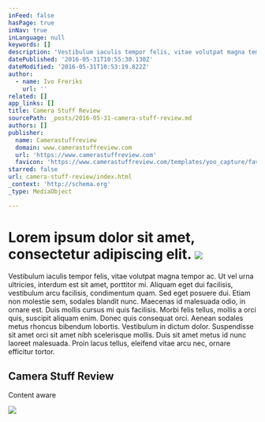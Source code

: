 ```yaml
---
inFeed: false
hasPage: true
inNav: true
inLanguage: null
keywords: []
description: 'Vestibulum iaculis tempor felis, vitae volutpat magna tempor ac. Ut vel urna ultricies, interdum est sit amet, porttitor mi. Aliquam eget dui facilisis, vestibulum arcu facilisis, condimentum quam. Sed eget posuere dui. Etiam non molestie sem, sodales blandit nunc. Maecenas id malesuada odio, in ornare est. Duis mollis cursus mi quis facilisis. Morbi felis tellus, mollis a orci quis, suscipit aliquam enim. Donec quis consequat orci. Aenean sodales metus rhoncus bibendum lobortis. Vestibulum in dictum dolor. Suspendisse sit amet orci sit amet nibh scelerisque mollis. Duis sit amet metus id nunc laoreet malesuada. Proin lacus tellus, eleifend vitae arcu nec, ornare efficitur tortor.'
datePublished: '2016-05-31T10:55:30.130Z'
dateModified: '2016-05-31T10:53:19.822Z'
author:
  - name: Ivo Freriks
    url: ''
related: []
app_links: []
title: Camera Stuff Review
sourcePath: _posts/2016-05-31-camera-stuff-review.md
authors: []
publisher:
  name: Camerastuffreview
  domain: www.camerastuffreview.com
  url: 'https://www.camerastuffreview.com'
  favicon: 'https://www.camerastuffreview.com/templates/yoo_capture/favicon.ico'
starred: false
url: camera-stuff-review/index.html
_context: 'http://schema.org'
_type: MediaObject

---
```

# Lorem ipsum dolor sit amet, consectetur adipiscing elit. ![](https://s3-us-west-2.amazonaws.com/the-grid-img/p/37c197c49183a45f15e3f542bb929c8ea7285f80.jpg)

Vestibulum iaculis tempor felis, vitae volutpat magna tempor ac. Ut vel urna ultricies, interdum est sit amet, porttitor mi. Aliquam eget dui facilisis, vestibulum arcu facilisis, condimentum quam. Sed eget posuere dui. Etiam non molestie sem, sodales blandit nunc. Maecenas id malesuada odio, in ornare est. Duis mollis cursus mi quis facilisis. Morbi felis tellus, mollis a orci quis, suscipit aliquam enim. Donec quis consequat orci. Aenean sodales metus rhoncus bibendum lobortis. Vestibulum in dictum dolor. Suspendisse sit amet orci sit amet nibh scelerisque mollis. Duis sit amet metus id nunc laoreet malesuada. Proin lacus tellus, eleifend vitae arcu nec, ornare efficitur tortor.

<article style=""><h1>Camera Stuff Review</h1><p>Content aware</p><img src="https://s3-us-west-2.amazonaws.com/the-grid-img/p/3aa64a9252afd70e1e77aad25977bdcb16b6249a.jpg" /></article>